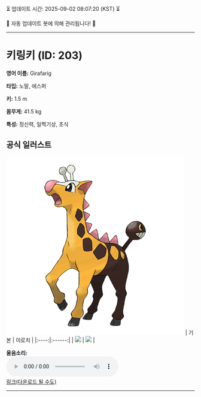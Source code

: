 
⏳ 업데이트 시간: 2025-09-02 08:07:20 (KST) ⏳

🤖 자동 업데이트 봇에 의해 관리됩니다! 🤖

---

# 키링키 (ID: 203)
**영어 이름:** Girafarig

**타입:** 노말, 에스퍼

**키:** 1.5 m

**몸무게:** 41.5 kg

**특성:** 정신력, 일찍기상, 초식

## 공식 일러스트
![](https://raw.githubusercontent.com/PokeAPI/sprites/master/sprites/pokemon/other/official-artwork/203.png)
| 기본 | 이로치 |
|:----:|:------:|
| <img src="http://play.pokemonshowdown.com/sprites/ani/girafarig.gif" width="200"> | <img src="http://play.pokemonshowdown.com/sprites/ani-shiny/girafarig.gif" width="200"> |

**울음소리:**<br><audio controls src="https://raw.githubusercontent.com/PokeAPI/cries/main/cries/pokemon/latest/203.ogg"></audio><br> [링크(다운로드 될 수도)](https://raw.githubusercontent.com/PokeAPI/cries/main/cries/pokemon/latest/203.ogg)


---
